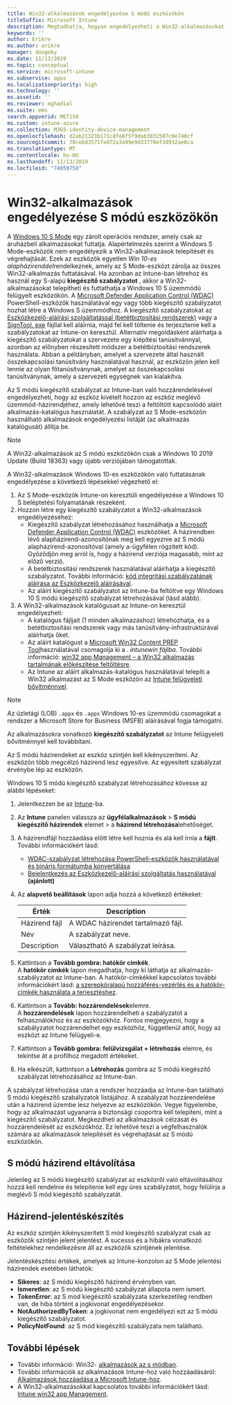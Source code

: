 ```yaml
---
title: Win32-alkalmazások engedélyezése S módú eszközökön
titleSuffix: Microsoft Intune
description: Megtudhatja, hogyan engedélyezheti a Win32-alkalmazásokat az S módú eszközökön a Microsoft Intune használatával.
keywords: ''
author: Erikre
ms.author: erikre
manager: dougeby
ms.date: 11/13/2019
ms.topic: conceptual
ms.service: microsoft-intune
ms.subservice: apps
ms.localizationpriority: high
ms.technology: ''
ms.assetid: ''
ms.reviewer: mghadial
ms.suite: ems
search.appverid: MET150
ms.custom: intune-azure
ms.collection: M365-identity-device-management
ms.openlocfilehash: d2ab21321b171c8fe8f5f9dab3032507c0e740cf
ms.sourcegitcommit: 78cebd3571fed72a3a99e9d33770ef3d932ae8ca
ms.translationtype: MT
ms.contentlocale: hu-HU
ms.lasthandoff: 11/13/2019
ms.locfileid: "74059758"
---
```

# <a name="enable-win32-apps-on-s-mode-devices"></a>Win32-alkalmazások engedélyezése S módú eszközökön

A [Windows 10 S Mode](https://docs.microsoft.com/windows/deployment/s-mode) egy zárolt operációs rendszer, amely csak az áruházbeli alkalmazásokat futtatja. Alapértelmezés szerint a Windows S Mode-eszközök nem engedélyezik a Win32-alkalmazások telepítését és végrehajtását. Ezek az eszközök egyetlen *Win 10-es alapházirenddel*rendelkeznek, amely az S Mode-eszközt zárolja az összes Win32-alkalmazás futtatásával. Ha azonban az Intune-ban létrehoz és használ egy S-alapú **kiegészítő szabályzatot** , akkor a Win32-alkalmazásokat telepítheti és futtathatja a Windows 10 S üzemmódú felügyelt eszközökön. A [Microsoft Defender Application Control (WDAC)](https://docs.microsoft.com/windows/security/threat-protection/windows-defender-application-control/windows-defender-application-control) PowerShell-eszközök használatával egy vagy több kiegészítő szabályzatot hozhat létre a Windows S üzemmódhoz. A kiegészítő szabályzatokat az [Eszközkezelő-aláírási szolgáltatással (betétbiztosítási rendszerek)](https://go.microsoft.com/fwlink/?linkid=2095629) vagy a [SignTool. exe](https://docs.microsoft.com/windows/security/threat-protection/windows-defender-application-control/signing-policies-with-signtool) fájllal kell aláírnia, majd fel kell töltenie és terjesztenie kell a szabályzatokat az Intune-on keresztül. Alternatív megoldásként aláírhatja a kiegészítő szabályzatokat a szervezete egy kiépítési tanúsítvánnyal, azonban az előnyben részesített módszer a betétbiztosítási rendszerek használata. Abban a példányban, amelyet a szervezete által használt összekapcsolási tanúsítvány használatával használ, az eszközön jelen kell lennie az olyan főtanúsítványnak, amelyet az összekapcsolási tanúsítványnak, amely a szervezeti egységnek van kialakítva.

Az S módú kiegészítő szabályzat az Intune-ban való hozzárendelésével engedélyezheti, hogy az eszköz kivételt hozzon az eszköz meglévő üzemmód-házirendjéhez, amely lehetővé teszi a feltöltött kapcsolódó aláírt alkalmazás-katalógus használatát. A szabályzat az S Mode-eszközön használható alkalmazások engedélyezési listáját (az alkalmazás katalógusát) állítja be.

> [!NOTE]
> A Win32-alkalmazások az S módú eszközökön csak a Windows 10 2019 Update (Build 18363) vagy újabb verziójában támogatottak.

<!-- Add WDAC tooling diagram  -->

A Win32-alkalmazások Windows 10-es eszközökön való futtatásának engedélyezése a következő lépésekkel végezhető el:

1. Az S Mode-eszközök Intune-on keresztüli engedélyezése a Windows 10 S beléptetési folyamatának részeként.
2. Hozzon létre egy kiegészítő szabályzatot a Win32-alkalmazások engedélyezéséhez:
   - Kiegészítő szabályzat létrehozásához használhatja a [Microsoft Defender Application Control (WDAC)](https://docs.microsoft.com/windows/security/threat-protection/windows-defender-application-control/windows-defender-application-control) eszközöket. A házirendben lévő alapházirend-azonosítónak meg kell egyeznie az S módú alapházirend-azonosítóval (amely a-ügyfélen rögzített kód). Győződjön meg arról is, hogy a házirend verziója magasabb, mint az előző verzió.
   - A betétbiztosítási rendszerek használatával aláírhatja a kiegészítő szabályzatot. További információ: [kód integritási szabályzatának aláírása az Eszközkezelő aláírásával](https://docs.microsoft.com/microsoft-store/sign-code-integrity-policy-with-device-guard-signing).
   - Az aláírt kiegészítő szabályzatot az Intune-ba feltöltve egy Windows 10 S módú kiegészítő szabályzat létrehozásával (lásd alább).
3. A Win32-alkalmazások katalógusait az Intune-on keresztül engedélyezheti:
   - A katalógus fájljait (1 minden alkalmazáshoz) létrehozhatja, és a betétbiztosítási rendszerek vagy más tanúsítvány-infrastruktúrával aláírhatja őket.
   - Az aláírt katalógust a [Microsoft Win32 Content PREP Tool](https://go.microsoft.com/fwlink/?linkid=2065730)használatával csomagolja ki a *. intunewin fájlba.* További információ: [win32 app Management – a Win32 alkalmazás tartalmának előkészítése feltöltésre](~/apps/apps-win32-app-management.md#prepare-the-win32-app-content-for-upload).
   - Az Intune az aláírt alkalmazás-katalógus használatával telepíti a Win32 alkalmazást az S Mode eszközön az [Intune felügyeleti bővítménnyel](~/apps/intune-management-extension.md).

> [!NOTE]
> Az üzletági (LOB) `.appx` és `.appx` Windows 10-es üzemmódú csomagokat a rendszer a Microsoft Store for Business (MSFB) aláírásával fogja támogatni.
>
> Az alkalmazásokra vonatkozó **kiegészítő szabályzatot** az Intune felügyeleti bővítménnyel kell továbbítani.
>
> Az S módú házirendeket az eszköz szintjén kell kikényszeríteni. Az eszközön több megcélzó házirend lesz egyesítve. Az egyesített szabályzat érvénybe lép az eszközön.

Windows 10 S módú kiegészítő szabályzat létrehozásához kövesse az alábbi lépéseket:

1. Jelentkezzen be az [Intune](https://go.microsoft.com/fwlink/?linkid=2090973)-ba.
2. Az **Intune** panelen válassza az **ügyfélalkalmazások** > **S módú kiegészítő házirendek** elemet > a **házirend létrehozása**lehetőséget.
3. A házirendfájl hozzáadása előtt létre kell hoznia és alá kell írnia a **fájlt**. További információkért lásd:
    - [WDAC-szabályzat létrehozása PowerShell-eszközök használatával és bináris formátumba konvertálása](https://go.microsoft.com/fwlink/?linkid=2095387)
    - [Bejelentkezés az Eszközkezelő-aláírási szolgáltatás használatával](https://go.microsoft.com/fwlink/?linkid=2095629) **(ajánlott)**

4. Az **alapvető beállítások** lapon adja hozzá a következő értékeket:

    | Érték | Description |
    |--------------|------------------------------------------------|
    | Házirend fájl | A WDAC házirendet tartalmazó fájl. |
    | Név | A szabályzat neve. |
    | Description | Választható A szabályzat leírása. |

5. Kattintson a **Tovább gombra: hatókör címkék**.<br>
   A **hatókör címkék** lapon megadhatja, hogy ki láthatja az alkalmazás-szabályzatot az Intune-ban. A hatókör-címkékkel kapcsolatos további információkért lásd: [a szerepköralapú hozzáférés-vezérlés és a hatókör-címkék használata a terjesztéshez](~/fundamentals/scope-tags.md).

6. Kattintson a **Tovább: hozzárendelések**elemre.<br>
   A **hozzárendelések** lapon hozzárendelheti a szabályzatot a felhasználókhoz és az eszközökhöz. Fontos megjegyezni, hogy a szabályzatot hozzárendelhet egy eszközhöz, függetlenül attól, hogy az eszközt az Intune felügyeli-e.
7. Kattintson a **Tovább gombra: felülvizsgálat + létrehozás** elemre, és tekintse át a profilhoz megadott értékeket.
8. Ha elkészült, kattintson a **Létrehozás** gombra az S módú kiegészítő szabályzat létrehozásához az Intune-ban. 

A szabályzat létrehozása után a rendszer hozzáadja az Intune-ban található S módú kiegészítő szabályzatok listájához. A szabályzat hozzárendelése után a házirend üzembe lesz helyezve az eszközökön. Vegye figyelembe, hogy az alkalmazást ugyanarra a biztonsági csoportra kell telepíteni, mint a kiegészítő szabályzatot. Megkezdheti az alkalmazások célzását és hozzárendelését az eszközökhöz. Ez lehetővé teszi a végfelhasználók számára az alkalmazások telepítését és végrehajtását az S módú eszközökön.

## <a name="removal-of-s-mode-policy"></a>S módú házirend eltávolítása

Jelenleg az S módú kiegészítő szabályzat az eszközről való eltávolításához hozzá kell rendelnie és telepítenie kell egy üres szabályzatot, hogy felülírja a meglévő S mód kiegészítő szabályzatát.

## <a name="policy-reporting"></a>Házirend-jelentéskészítés

Az eszköz szintjén kikényszerített S mód kiegészítő szabályzat csak az eszközök szintjén jelent jelentést. A sucesss és a hibákra vonatkozó feltételekhez rendelkezésre áll az eszközök szintjének jelentése. 

Jelentéskészítési értékek, amelyek az Intune-konzolon az S Mode jelentési házirendek esetében láthatók:
- **Sikeres**: az S módú kiegészítő házirend érvényben van.
- **Ismeretlen**: az S módú kiegészítő szabályzat állapota nem ismert.
- **TokenError**: az S mód kiegészítő szabályzata szerkezetileg rendben van, de hiba történt a jogkivonat engedélyezésekor.
- **NotAuthorizedByToken**: a jogkivonat nem engedélyezi ezt az S módú kiegészítő szabályzatot.
- **PolicyNotFound**: az S mód kiegészítő szabályzata nem található.

## <a name="next-steps"></a>További lépések

- További információ: Win32- [alkalmazások az s módban](https://docs.microsoft.com/windows/security/threat-protection/windows-defender-application-control/lob-win32-apps-on-s).
- További információk az alkalmazások Intune-hoz való hozzáadásáról: [Alkalmazások hozzáadása a Microsoft Intune-hoz](apps-add.md).
- A Win32-alkalmazásokkal kapcsolatos további információkért lásd: [Intune win32 app Management](~/apps/apps-win32-app-management.md).
